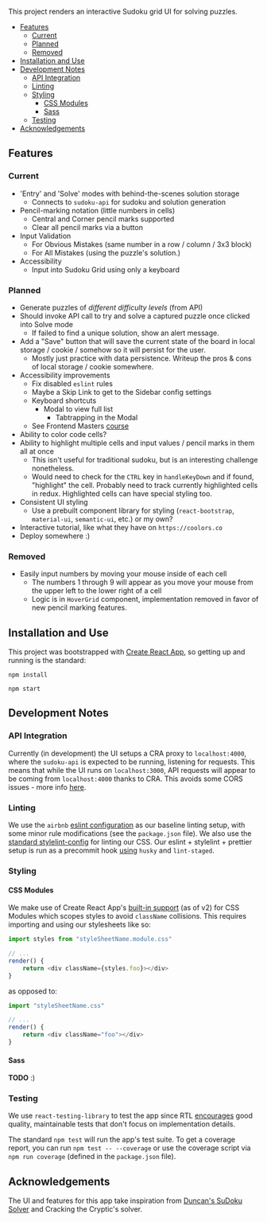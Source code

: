 This project renders an interactive Sudoku grid UI for solving puzzles.

-   [Features](#features)
    -   [Current](#current)
    -   [Planned](#planned)
    -   [Removed](#removed)
-   [Installation and Use](#installation-and-use)
-   [Development Notes](#development-notes)
    -   [API Integration](#api-integration)
    -   [Linting](#linting)
    -   [Styling](#styling)
        -   [CSS Modules](#css-modules)
        -   [Sass](#sass)
    -   [Testing](#testing)
-   [Acknowledgements](#acknowledgements)

## Features

### Current

-   'Entry' and 'Solve' modes with behind-the-scenes solution storage
    -   Connects to `sudoku-api` for sudoku and solution generation
-   Pencil-marking notation (little numbers in cells)
    -   Central and Corner pencil marks supported
    -   Clear all pencil marks via a button
-   Input Validation
    -   For Obvious Mistakes (same number in a row / column / 3x3 block)
    -   For All Mistakes (using the puzzle's solution.)
-   Accessibility
    -   Input into Sudoku Grid using only a keyboard

### Planned

-   Generate puzzles of _different difficulty levels_ (from API)
-   Should invoke API call to try and solve a captured puzzle once clicked into Solve mode
    -   If failed to find a unique solution, show an alert message.
-   Add a "Save" button that will save the current state of the board in local storage / cookie / somehow so it will persist for the user.
    -   Mostly just practice with data persistence. Writeup the pros & cons of local storage / cookie somewhere.
-   Accessibility improvements
    -   Fix disabled `eslint` rules
    -   Maybe a Skip Link to get to the Sidebar config settings
    -   Keyboard shortcuts
        -   Modal to view full list
            -   Tabtrapping in the Modal
    -   See Frontend Masters [course](https://frontendmasters.com/courses/web-accessibility/)
-   Ability to color code cells?
-   Ability to highlight multiple cells and input values / pencil marks in them all at once
    -   This isn't useful for traditional sudoku, but is an interesting challenge nonetheless.
    -   Would need to check for the `CTRL` key in `handleKeyDown` and if found, "highlight" the cell. Probably need to track currently highlighted cells in redux. Highlighted cells can have special styling too.
-   Consistent UI styling
    -   Use a prebuilt component library for styling (`react-bootstrap`, `material-ui`, `semantic-ui`, etc.) or my own?
-   Interactive tutorial, like what they have on `https://coolors.co`
-   Deploy somewhere :)

### Removed

-   Easily input numbers by moving your mouse inside of each cell
    -   The numbers 1 through 9 will appear as you move your mouse from the upper left to the lower right of a cell
    -   Logic is in `HoverGrid` component, implementation removed in favor of new pencil marking features.

## Installation and Use

This project was bootstrapped with [Create React App](https://github.com/facebook/create-react-app), so getting up and running is the standard:

`npm install`

`npm start`

## Development Notes

### API Integration

Currently (in development) the UI setups a CRA proxy to `localhost:4000`, where the `sudoku-api` is expected to be running, listening for requests. This means that while the UI runs on `localhost:3000`, API requests will appear to be coming from `localhost:4000` thanks to CRA. This avoids some CORS issues - more info [here](https://facebook.github.io/create-react-app/docs/proxying-api-requests-in-development).

### Linting

We use the `airbnb` [eslint configuration](https://github.com/airbnb/javascript/tree/master/packages/eslint-config-airbnb) as our baseline linting setup, with some minor rule modifications (see the `package.json` file). We also use the [standard stylelint-config](https://github.com/stylelint/stylelint-config-standard) for linting our CSS. Our eslint + stylelint + prettier setup is run as a precommit hook [using](https://medium.com/@bartwijnants/using-prettier-and-husky-to-make-your-commits-save-2960f55cd351) `husky` and `lint-staged`.

### Styling

#### CSS Modules

We make use of Create React App's [built-in support](https://facebook.github.io/create-react-app/docs/adding-a-css-modules-stylesheet) (as of v2) for CSS Modules which scopes styles to avoid `className` collisions. This requires importing and using our stylesheets like so:

```js
import styles from "styleSheetName.module.css"

// ...
render() {
    return <div className={styles.foo}></div>
}
```

as opposed to:

```js
import "styleSheetName.css"

// ...
render() {
    return <div className="foo"></div>
}
```

#### Sass

**TODO** :)

### Testing

We use `react-testing-library` to test the app since RTL [encourages](https://github.com/testing-library/react-testing-library#the-problem) good quality, maintainable tests that don't focus on implementation details.

The standard `npm test` will run the app's test suite. To get a coverage report, you can run `npm test -- --coverage` or use the coverage script via `npm run coverage` (defined in the `package.json` file).

## Acknowledgements

The UI and features for this app take inspiration from [Duncan's SuDoku Solver](http://www.littlegogs.com/) and Cracking the Cryptic's solver.
